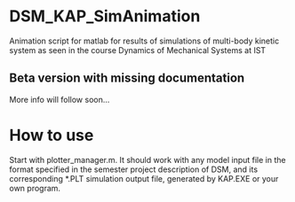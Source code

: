 # DSM_KAP_SimAnimation
Animation script for matlab for results of simulations of multi-body kinetic system as seen in the course Dynamics of Mechanical Systems at IST
## Beta version with missing documentation
More info will follow soon...
# How to use
Start with plotter_manager.m. It should work with any model input file in the format specified in the semester project description of DSM, and its corresponding  \*.PLT simulation output file, generated by KAP.EXE or your own program. 


